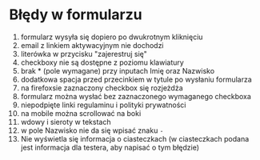 # Błędy w formularzu

1. formularz wysyła się dopiero po dwukrotnym kliknięciu
2. email z linkiem aktywacyjnym nie dochodzi
3. literówka w przycisku "zajerestruj się"
4. checkboxy nie są dostępne z poziomu klawiatury
5. brak \* (pole wymagane) przy inputach Imię oraz Nazwisko
6. dodatkowa spacja przed przecinkiem w tytule po wysłaniu formularza
7. na firefoxsie zaznaczony checkbox się rozjeżdża
8. formularz można wysłać bez zaznaczonego wymaganego checkboxa
9. niepodpięte linki regulaminu i polityki prywatności
10. na mobile można scrollować na boki
11. wdowy i sieroty w tekstach
12. w pole Nazwisko nie da się wpisać znaku `-`
13. Nie wyświetla się informacja o ciasteczkach (w ciasteczkach podana jest informacja dla testera, aby napisać o tym błędzie)
